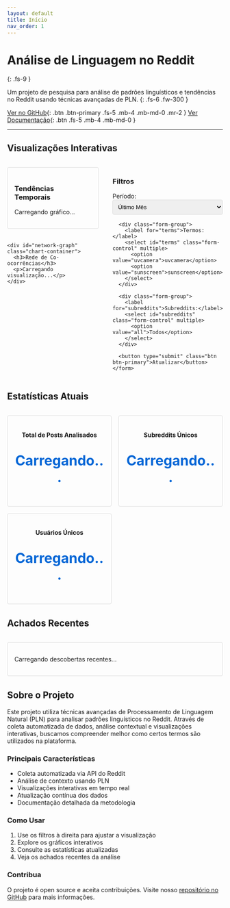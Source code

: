 ```yaml
---
layout: default
title: Início
nav_order: 1
---
```


# Análise de Linguagem no Reddit
{: .fs-9 }

Um projeto de pesquisa para análise de padrões linguísticos e tendências no Reddit usando técnicas avançadas de PLN.
{: .fs-6 .fw-300 }

[Ver no GitHub](https://github.com/Lucasdoreac/reddit-language-analysis){: .btn .btn-primary .fs-5 .mb-4 .mb-md-0 .mr-2 }
[Ver Documentação](./docs/methodology){: .btn .fs-5 .mb-4 .mb-md-0 }

---

## Visualizações Interativas

<div class="container">
  <div class="dashboard">
    <div id="temporal-chart" class="chart-container">
      <h3>Tendências Temporais</h3>
      <p>Carregando gráfico...</p>
    </div>
    
    <div id="network-graph" class="chart-container">
      <h3>Rede de Co-ocorrências</h3>
      <p>Carregando visualização...</p>
    </div>
  </div>
  
  <div class="filters">
    <h3>Filtros</h3>
    <form id="filter-form">
      <div class="form-group">
        <label for="date-range">Período:</label>
        <select id="date-range" class="form-control">
          <option value="1m">Último Mês</option>
          <option value="3m">Últimos 3 Meses</option>
          <option value="6m">Últimos 6 Meses</option>
          <option value="1y">Último Ano</option>
          <option value="all">Todo o Período</option>
        </select>
      </div>
      
      <div class="form-group">
        <label for="terms">Termos:</label>
        <select id="terms" class="form-control" multiple>
          <option value="uvcamera">uvcamera</option>
          <option value="sunscreen">sunscreen</option>
        </select>
      </div>
      
      <div class="form-group">
        <label for="subreddits">Subreddits:</label>
        <select id="subreddits" class="form-control" multiple>
          <option value="all">Todos</option>
        </select>
      </div>
      
      <button type="submit" class="btn btn-primary">Atualizar</button>
    </form>
  </div>
</div>

## Estatísticas Atuais

<div class="stats-grid">
  <div class="stat-card">
    <h4>Total de Posts Analisados</h4>
    <p class="stat-number" id="total-posts">Carregando...</p>
  </div>
  
  <div class="stat-card">
    <h4>Subreddits Únicos</h4>
    <p class="stat-number" id="unique-subreddits">Carregando...</p>
  </div>
  
  <div class="stat-card">
    <h4>Usuários Únicos</h4>
    <p class="stat-number" id="unique-users">Carregando...</p>
  </div>
</div>

## Achados Recentes

<div class="findings-list" id="recent-findings">
  <p>Carregando descobertas recentes...</p>
</div>

## Sobre o Projeto

Este projeto utiliza técnicas avançadas de Processamento de Linguagem Natural (PLN) para analisar padrões linguísticos no Reddit. Através de coleta automatizada de dados, análise contextual e visualizações interativas, buscamos compreender melhor como certos termos são utilizados na plataforma.

### Principais Características

- Coleta automatizada via API do Reddit
- Análise de contexto usando PLN
- Visualizações interativas em tempo real
- Atualização contínua dos dados
- Documentação detalhada da metodologia

### Como Usar

1. Use os filtros à direita para ajustar a visualização
2. Explore os gráficos interativos
3. Consulte as estatísticas atualizadas
4. Veja os achados recentes da análise

### Contribua

O projeto é open source e aceita contribuições. Visite nosso [repositório no GitHub](https://github.com/Lucasdoreac/reddit-language-analysis) para mais informações.

<style>
.container {
  display: flex;
  gap: 2rem;
  margin: 2rem 0;
}

.dashboard {
  flex: 2;
}

.filters {
  flex: 1;
}

.chart-container {
  margin-bottom: 2rem;
  padding: 1rem;
  border: 1px solid #ddd;
  border-radius: 4px;
}

.form-group {
  margin-bottom: 1rem;
}

.form-control {
  width: 100%;
  padding: 0.5rem;
  border: 1px solid #ddd;
  border-radius: 4px;
}

.stats-grid {
  display: grid;
  grid-template-columns: repeat(auto-fit, minmax(200px, 1fr));
  gap: 1rem;
  margin: 2rem 0;
}

.stat-card {
  padding: 1rem;
  border: 1px solid #ddd;
  border-radius: 4px;
  text-align: center;
}

.stat-number {
  font-size: 2rem;
  font-weight: bold;
  color: #0366d6;
}

.findings-list {
  margin: 2rem 0;
  padding: 1rem;
  border: 1px solid #ddd;
  border-radius: 4px;
}

@media (max-width: 768px) {
  .container {
    flex-direction: column;
  }
  
  .filters {
    order: -1;
  }
}
</style>

<script>
document.addEventListener('DOMContentLoaded', function() {
  // Aqui irá o código JavaScript para carregar e atualizar as visualizações
  // Será implementado quando tivermos a API de dados pronta
});
</script>